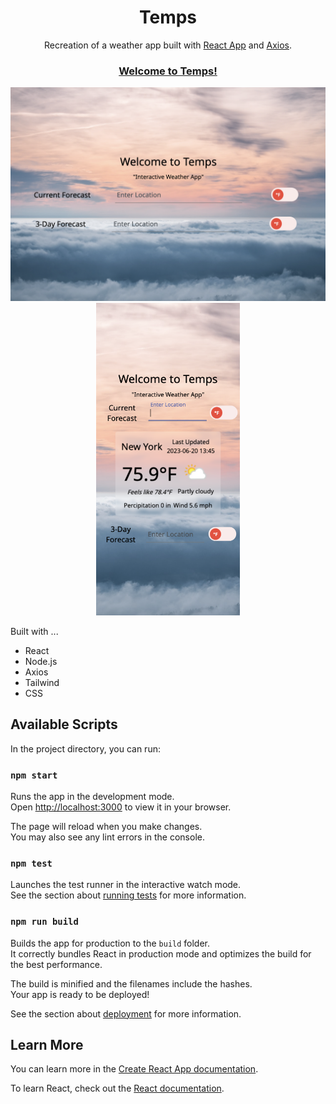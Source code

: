 <h1 align="center">
Temps
</h1>

<p align="center">
Recreation of a weather app built with <a href="https://github.com/facebook/create-react-app">React App</a> and <a href="https://axios-http.com/">Axios</a>.
</p>

<h3 align="center"><a href="https://temps-evali.vercel.app/">Welcome to Temps!</a></h3>

<div align="center">
<img src="homepg2.png" alt="homgPg">
<img src="mobile.png" alt="mobile" height="500">
</div>

Built with ...

- React
- Node.js
- Axios
- Tailwind
- CSS

## Available Scripts

In the project directory, you can run:

### `npm start`

Runs the app in the development mode.\
Open [http://localhost:3000](http://localhost:3000) to view it in your browser.

The page will reload when you make changes.\
You may also see any lint errors in the console.

### `npm test`

Launches the test runner in the interactive watch mode.\
See the section about [running tests](https://facebook.github.io/create-react-app/docs/running-tests) for more information.

### `npm run build`

Builds the app for production to the `build` folder.\
It correctly bundles React in production mode and optimizes the build for the best performance.

The build is minified and the filenames include the hashes.\
Your app is ready to be deployed!

See the section about [deployment](https://facebook.github.io/create-react-app/docs/deployment) for more information.

## Learn More

You can learn more in the [Create React App documentation](https://facebook.github.io/create-react-app/docs/getting-started).

To learn React, check out the [React documentation](https://reactjs.org/).
